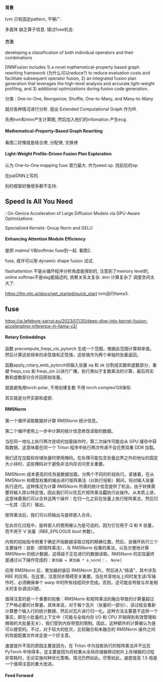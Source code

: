 

#### 背景

tvm 只有固定pattern, 不够广.

多面体 缺乏算子信息. 错过fuse机会. 

#### 方法

developing a classification of both individual operators and their combinations

DNNFusion includes 1) a novel mathematical-property based graph rewriting framework (为什么可以reduce?) to reduce evaluation costs and facilitate subsequent operator fusion, 2) an integrated  fusion plan generation that leverages the high-level analysis and accurate light-weight profiling, and 3) additional optimizations during fusion code generation. 

分类 : One-to-One, Reorganize, Shuffle, One-to-Many, and Many-to-Many

就对各种情况进行分析.  提出 Extended Computational Graph 作为IR.

先用tvm和mnn产生计算图, 然后加入他们的infomation 产生ecg.

#### Mathematical-Property-Based Graph Rewriting

看图二好像就是结合律, 分配律, 交换律

#### Light-Weight Profile-Driven Fusion Plan Exploration

认为 One-to-One mapping fuse 潜力最大.  作为seed op. 找前后的op.

在patDNN上写的. 

别的框架好像很多都不支持.

## Speed Is All You Need

: On-Device Acceleration of Large Diffusion Models via
GPU-Aware Optimizations

Specialized Kernels: Group Norm and GELU

#### Enhancing Attention Module Efficiency

是把 matmul V和softmax fuse到一起. 看图2.





fuse, 或许可以用 dynamic shape fusion 试试. 

flashattention 不是从循环程序分析角度能得到的, 注意到了memory level的, online softmax不是dag能描述的, 依赖关系太复杂. dnn 计算复杂了 调度空间太大了. 

https://llm.mlc.ai/docs/get_started/quick_start  tvm运行llama3.



## fuse

https://ai.lefebvre-sarrut.eu/2023/07/20/deep-dive-into-kernel-fusion-accelerating-inference-in-llama-v2/

#### Rotary Embeddings

函数 precompute_freqs_cis_pytorch 生成一个范围，根据此范围计算频率值，然后计算这些频率的余弦值和正弦值，这些值作为两个单独的张量返回。

函数apply_rotary_emb_pytorch将输入张量 xq 和 xk 分割成实数和虚数部分，重塑 freqs_cos 和 freqs_sin 以进行广播，执行类似于复数乘法的计算，最后将实数和虚数部分合并回原始张量。

就是避免用torch polar, 不用创建复数 不用 torch.complex128保存. 

其实就是分开实部和虚部.

#### RMSNorm 

第一个循环读取数据并计算 RMSNorm 统计信息。

第二个循环使用上一步中计算的统计信息修改读取的数据。

当在同一地址上执行两次连续的加载操作时，第二次操作可能会从 GPU 缓存中获取数据，这意味着在同一个 Triton 程序中执行两次传递不会花费双重 DDR 加载。

我们还在加载和存储张量时使用掩码。在处理可能包含张量边界之外的地址的固定大小块时，这些掩码对于避免非法内存访问至关重要。



RMSNorm 成本更高的任务是数据加载，分两个不同的阶段执行。紧接着，在从 RMSNorm 和模型权重的输出进行矩阵乘法（以执行投影）期间，将对输入张量执行迭代。这种情况为计算 RMSNorm 所需的统计信息提供了机会。由于转换需要将输入除以特定值，因此我们可以在瓦片矩阵乘法**后**执行此操作。从本质上讲，这意味着我们可以合并这两个操作：在归一化之前在张量上执行矩阵乘法，然后归一化其（瓦片）输出。

矩阵乘法后，我们可以将输出与旋转嵌入合并。

在此优化过程中，旋转嵌入的使用被认为是可选的，因为它仅用于 Q 和 K 张量，而不用于 V 张量（RBE_EPILOGUE bool 参数）。

内核的初始指令侧重于确定开始数据读取过程的精确位置。然后，该循环执行三个主要操作：投影（即矩阵乘法）、与 RMSNorm 权重的乘法，以及方便地计算 RMSNorm 的统计数据，这得益于正在进行的数据读取。RMSNorm 的实现最终是通过以下操作完成的：`累加器 = 累加器 * a_norm[：， None]`

应用 RMSNorm 后，累加器封装后 RMSNorm 瓦片。然后进入“结语”，其中涉及 RBE 的应用。在这里，注意同步障碍至关重要。当在共享地址上同时发生读/写操作时，必须确保单个 warp 中的所有线程同步完成。否则，这可能会导致与并发相关的复杂调试问题。

值得注意的是一个重要的权衡：RMSNorm 和矩阵乘法的融合导致的计算量超过了严格必要的计算量。具体来说，对于每个瓦片（张量的一部分），该过程会重新计算整个输入行的统计数据，然后对瓦片进行归一化。这种方法主要基于这样一个事实，即在小批量的上下文中（可能与全局内存 I/O 和 CPU 开销得到有效管理和摊销的大批量无关），我们受到内存带宽的限制。因此，这种额外的计算被认为是可以接受的。不过，对于较大的批次，比较融合和未融合的 RMSNorm 操作之间的性能配置文件肯定是一个好主意。

速度提升不高的原因主要是因为，在 Triton 中为投影执行的矩阵乘法并不比在 PyTorch 中快得多。这主要是因为将权重从全局存储器移动到片上存储器的过程非常耗时，无论实施何种优化策略，情况仍然如此。尽管如此，速度提高 1.5 倍是一个值得注意的重大改进。

#### Feed Forward

